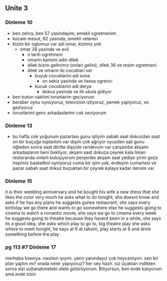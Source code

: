 

## Unite 3

### Dinleme 10

- ben zehra, ben 57 yasindayim, emekli ogretmenim
- kocam mesut, 62 yasinda, emekli veteren
- bizim bir oglumuz var adi omar, kizimiz yok
    - omar 38 yasinda ve evli
        - o tarih ogretmeni
        - omarin karisini adin dilek
        - dilek bizim gelinimiz (onlari gelini), dilek 36 ve resim ogretmeni 
        - dilek ve omarin iki cocuklari var
            - buyuk cocuklarini adi suna
                - on sekiz yasinda ve lisesa ogrenci
            - kucuk cocuklarini adi derya
                - dokuz yasinda ve ilk okula gidiyor
- ben butun vaktimi torunlarim geciyorum
- beraber oynu oynuyoruz, televizion izliyoruz, yemek yapiyoruz, ve geziyoruz
- torunlarimi genc arkadaslarimi cok seviyorum


### Dinleme 13
- bu hafta cok yoğunum
pazartası gunu iştiyim
sabah saat dokuzdan saat on bir buçuğa toplantım var
dişim çok ağrıyor
oyuzden salı gunu öğleden sonra saat dörtte dişçide randevum var
çarşambe akşamı arkadaşlarım beni bekliyor, akşam saat dokuza çeyrek kala liman restoranda onlarlı buluşiyorum
perşenbe akşam saat yediye yirmi geçe hepimiz basketbol oyniyoruz
cuma bir işim yok, evdeyim
cumartesi ve pazar sabah saat dokuz buçuktan bir çeyrek kalaya kadar dersim var


### Dinleme 15
it is their wedding anniversary and he bought his wife a new dress that she likes the color very much
he asks what to do tonight, she doesnt know and asks if he has any plans
he suggests gunes restaurant, she says every birthday we go there and wants to go somewhere else
he suggests going to cinema to watch a romantic movie, she says we go to cinema every week
he suggests going to theatre because they havent been in a while, she says its a good idea, she asks which play to go to, big theatre play
she asks where to meet tonight, he says at 6 at taksim, play starts at 8 and drink something before the play


### pg 113 #7 Dinleme 17
merhaba kseniya. nasılsın
ıyıyım. yarın yanındayız çok heycanlıyım. sen bir plan yaptın mı? orada neler yapıyoruz?
her sey hazır. siz üçaktan indikten sonra sizi sultanahmeteki otele götürüyorum. Biliyorsun, ben evde kalıyorum ama evde sizin

